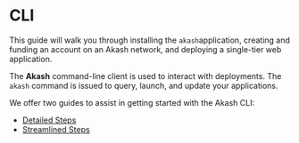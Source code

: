 # CLI

This guide will walk you through installing the `akash`application, creating and funding an account on an Akash network, and deploying a single-tier web application.

The **Akash** command-line client is used to interact with deployments. The `akash` command is issued to query, launch, and update your applications.

We offer two guides to assist in getting started with the Akash CLI:

* [Detailed Steps](detailed-steps/)
* [Streamlined Steps](streamlined-steps/)
